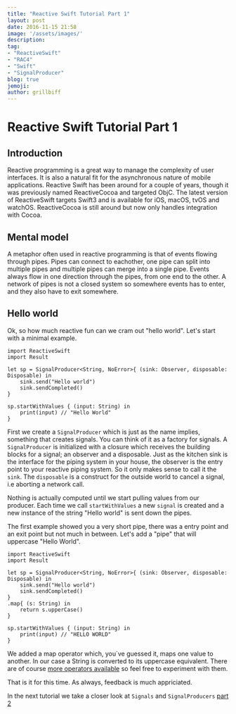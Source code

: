 ```yaml
---
title: "Reactive Swift Tutorial Part 1"
layout: post
date: 2016-11-15 21:58
image: '/assets/images/'
description:
tag:
- "ReactiveSwift"
- "RAC4"
- "Swift"
- "SignalProducer"
blog: true
jemoji:
author: grillbiff
---
```


# Reactive Swift Tutorial Part 1

## Introduction
Reactive programming is a great way to manage the complexity of user interfaces. It is also a natural fit for the asynchronous nature of mobile applications. Reactive Swift has been around for a couple of years, though it was previously named ReactiveCocoa and targeted ObjC. The latest version of ReactiveSwift targets Swift3 and is available for iOS, macOS, tvOS and watchOS. ReactiveCocoa is still around but now only handles integration with Cocoa.   

## Mental model
A metaphor often used in reactive programming is that of events flowing through pipes. Pipes can connect to eachother, one pipe can split into multiple pipes and multiple pipes can merge into a single pipe. Events always flow in one direction through the pipes, from one end to the other. A network of pipes is not a closed system so somewhere events has to enter, and they also have to exit somewhere.

## Hello world
Ok, so how much reactive fun can we cram out "hello world". Let's start with a minimal example.

```
import ReactiveSwift
import Result

let sp = SignalProducer<String, NoError>{ (sink: Observer, disposable: Disposable) in
	sink.send("Hello world")
	sink.sendCompleted()
}

sp.startWithValues { (input: String) in
	print(input) // "Hello World"
}
```

First we create a `SignalProducer` which is just as the name implies, something that creates signals. You can think of it as a factory for signals. A `SignalProducer` is initialized with a closure which receives the building blocks for a signal; an observer and a disposable. Just as the kitchen sink is the interface for the piping system in your house, the observer is the entry point to your reactive piping system. So it only makes sense to call it the `sink`. The `disposable` is a construct for the outside world to cancel a signal, i.e aborting a network call.

Nothing is actually computed until we start pulling values from our producer. Each time we call `startWithValues` a new `signal` is created and a new instance of the string "Hello world" is sent down the pipes.

The first example showed you a very short pipe, there was a entry point and an exit point but not much in between. Let's add a "pipe" that will uppercase "Hello World".

```
import ReactiveSwift
import Result

let sp = SignalProducer<String, NoError>{ (sink: Observer, disposable: Disposable) in
	sink.send("Hello world")
	sink.sendCompleted()
}
.map{ (s: String) in
	return s.upperCase()
}

sp.startWithValues { (input: String) in
	print(input) // "HELLO WORLD"
}
```

We added a map operator which, you´ve guessed it, maps one value to another. In our case a String is converted to its uppercase equivalent. There are of course [more operators available](https://github.com/ReactiveCocoa/ReactiveSwift/blob/master/Documentation/BasicOperators.md#mapping) so feel free to experiment with them.

That is it for this time. As always, feedback is much appriciated.

In the next tutorial we take a closer look at `Signals` and `SignalProducers`
[part 2](/2017-05-04-reactive_swift_part_2.markdown)